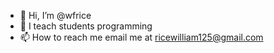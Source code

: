 - 👋 Hi, I’m @wfrice
- 👀 I teach students programming
- 📫 How to reach me email me at ricewilliam125@gmail.com

<!---
wfrice/wfrice is a ✨ special ✨ repository because its `README.md` (this file) appears on your GitHub profile.
You can click the Preview link to take a look at your changes.
--->
